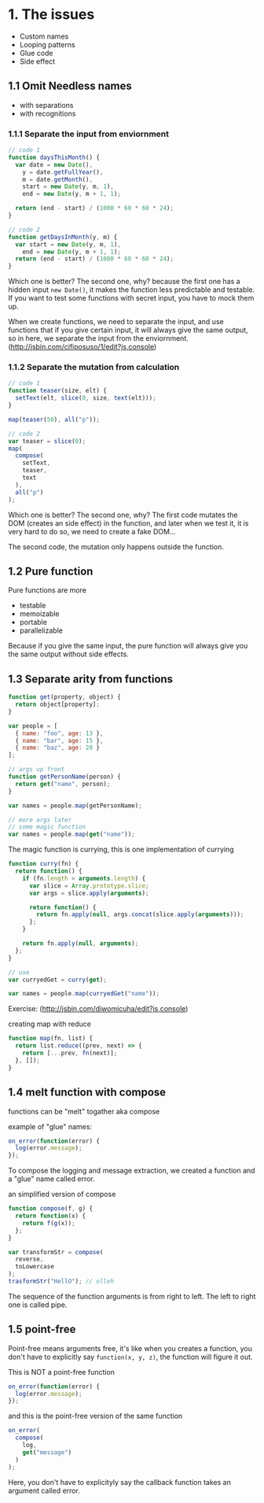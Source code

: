 # 1. The issues

- Custom names
- Looping patterns
- Glue code
- Side effect

## 1.1 Omit Needless names

- with separations
- with recognitions

### 1.1.1 Separate the input from enviornment

```js
// code 1
function daysThisMonth() {
  var date = new Date(),
    y = date.getFullYear(),
    m = date.getMonth(),
    start = new Date(y, m, 1),
    end = new Date(y, m + 1, 1);

  return (end - start) / (1000 * 60 * 60 * 24);
}

// code 2
function getDaysInMonth(y, m) {
  var start = new Date(y, m, 1),
    end = new Date(y, m + 1, 1);
  return (end - start) / (1000 * 60 * 60 * 24);
}
```

Which one is better? The second one, why?
because the first one has a hidden input `new Date()`, it makes the function less predictable and testable. If you want to test some functions with secret input, you have to mock them up.

When we create functions, we need to separate the input, and use functions that if you give certain input, it will always give the same output, so in here, we separate the input from the enviornment.
(http://jsbin.com/cifiposuso/1/edit?js,console)

### 1.1.2 Separate the mutation from calculation

```js
// code 1
function teaser(size, elt) {
  setText(elt, slice(0, size, text(elt)));
}

map(teaser(50), all("p"));

// code 2
var teaser = slice(0);
map(
  compose(
    setText,
    teaser,
    text
  ),
  all("p")
);
```

Which one is better? The second one, why?
The first code mutates the DOM (creates an side effect) in the function, and later when we test it, it is very hard to do so, we need to create a fake DOM...

The second code, the mutation only happens outside the function.

## 1.2 Pure function

Pure functions are more

- testable
- memoizable
- portable
- parallelizable

Because if you give the same input, the pure function will always give you the same output without side effects.

## 1.3 Separate arity from functions

```js
function get(property, object) {
  return object[property];
}

var people = [
  { name: "foo", age: 13 },
  { name: "bar", age: 15 },
  { name: "baz", age: 20 }
];

// args up front
function getPersonName(person) {
  return get("name", person);
}

var names = people.map(getPersonName);

// more args later
// some magic function
var names = people.map(get("name"));
```

The magic function is currying, this is one implementation of currying

```js
function curry(fn) {
  return function() {
    if (fn.length > arguments.length) {
      var slice = Array.prototype.slice;
      var args = slice.apply(arguments);

      return function() {
        return fn.apply(null, args.concat(slice.apply(arguments)));
      };
    }

    return fn.apply(null, arguments);
  };
}
```

```js
// use
var curryedGet = curry(get);

var names = people.map(curryedGet("name"));
```

Exercise: (http://jsbin.com/diwomicuha/edit?js,console)

creating map with reduce

```js
function map(fn, list) {
  return list.reduce((prev, next) => {
    return [...prev, fn(next)];
  }, []);
}
```

## 1.4 melt function with compose

functions can be "melt" togather aka compose

example of "glue" names:

```js
on_error(function(error) {
  log(error.message);
});
```

To compose the logging and message extraction, we created a function and a "glue" name called error.

an simplified version of compose

```js
function compose(f, g) {
  return function(x) {
    return f(g(x));
  };
}

var transformStr = compose(
  reverse,
  toLowercase
);
trasformStr("HellO"); // olleh
```

The sequence of the function arguments is from right to left. The left to right one is called pipe.

## 1.5 point-free

Point-free means arguments free, it's like when you creates a function, you don't have to explicitly say `function(x, y, z)`, the function will figure it out.

This is NOT a point-free function

```js
on_error(function(error) {
  log(error.message);
});
```

and this is the point-free version of the same function

```js
on_error(
  compose(
    log,
    get("message")
  )
);
```

Here, you don't have to explicityly say the callback function takes an argument called error.
